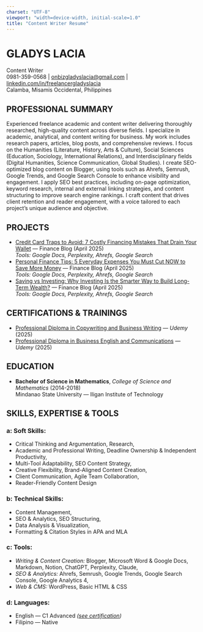 ```yaml
---
charset: "UTF-8"
viewport: "width=device-width, initial-scale=1.0"
title: "Content Writer Resume"
---
```


# **GLADYS LACIA**  
Content Writer  
0981-359-0568 | [onbizgladyslacia@gmail.com](mailto:onbizgladyslacia@gmail.com) | [linkedin.com/in/freelancergladyslacia](https://www.linkedin.com/in/freelancergladyslacia/)  
Calamba, Misamis Occidental, Philippines

## **PROFESSIONAL SUMMARY**  
Experienced freelance academic and content writer delivering thoroughly researched, high-quality content across diverse fields. I specialize in academic, analytical, and content writing for business. My work includes research papers, articles, blog posts, and comprehensive reviews. I focus on the Humanities (Literature, History, Arts & Culture), Social Sciences (Education, Sociology, International Relations), and Interdisciplinary fields (Digital Humanities, Science Communication, Global Studies). I create SEO-optimized blog content on Blogger, using tools such as Ahrefs, Semrush, Google Trends, and Google Search Console to enhance visibility and engagement. I apply SEO best practices, including on-page optimization, keyword research, internal and external linking strategies, and content structuring to improve search engine rankings. I craft content that drives client retention and reader engagement, with a voice tailored to each project’s unique audience and objective.

## **PROJECTS**
* [Credit Card Traps to Avoid: 7 Costly Financing Mistakes That Drain Your Wallet](https://freelancergladyslacia.github.io/niche/content-writer-projects/credit-card-traps-to-avoid-costly-financing-mistakes) — Finance Blog (April 2025) <br> *Tools: Google Docs, Perplexity, Ahrefs, Google Search* 
* [Personal Finance Tips: 5 Everyday Expenses You Must Cut NOW to Save More Money](https://docs.google.com/document/d/1mVQDzyWskeUK4Y-4FBG_o4yN3exr9TUeblfd2eL9dvk/edit?tab=t.2a029hb6bfqw) — Finance Blog (April 2025) <br> *Tools: Google Docs, Perplexity, Ahrefs, Google Search* 
* [Saving vs Investing: Why Investing Is the Smarter Way to Build Long-Term Wealth?](https://docs.google.com/document/d/1mVQDzyWskeUK4Y-4FBG_o4yN3exr9TUeblfd2eL9dvk/edit?tab=t.s2w3i62iqmpj) — Finance Blog (April 2025) <br> *Tools: Google Docs, Perplexity, Ahrefs, Google Search*

## **CERTIFICATIONS & TRAININGS**
* [Professional Diploma in Copywriting and Business Writing](https://www.udemy.com/certificate/UC-b315d98e-5869-4b8b-abbc-0d293f307c61/) — *Udemy* (2025)  
* [Professional Diploma in Business English and Communications](https://www.udemy.com/certificate/UC-a8cd83ad-9eb6-493b-ad17-f95a7d225ec8/) — *Udemy* (2025)

## **EDUCATION**
* **Bachelor of Science in Mathematics**, *College of Science and Mathematics* (2014-2018) <br> Mindanao State University — Iligan Institute of Technology

## **SKILLS, EXPERTISE & TOOLS**   
### **a: Soft Skills:** 
* Critical Thinking and Argumentation, Research,  
* Academic and Professional Writing, Deadline Ownership & Independent Productivity,  
* Multi-Tool Adaptability, SEO Content Strategy,  
* Creative Flexibility, Brand-Aligned Content Creation,  
* Client Communication, Agile Team Collaboration,  
* Reader-Friendly Content Design  

### **b: Technical Skills:**	  
* Content Management,
* SEO & Analytics, SEO Structuring, 
* Data Analysis & Visualization,   
* Formatting & Citation Styles in APA and MLA  

### **c: Tools:**		
* *Writing & Content Creation:* Blogger, Microsoft Word & Google Docs, Markdown, Notion, ChatGPT, Perplexity, Claude,  
* *SEO & Analytics:* Ahrefs, Semrush, Google Trends, Google Search Console, Google Analytics 4,  
* *Web & CMS:* WordPress, Basic HTML & CSS  

### **d: Languages:**
* English — C1 Advanced *([see certification](https://cert.efset.org/KiE1vu))*  
* Filipino — Native